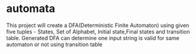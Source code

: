 # automata

This project will create a DFA(Deterministic Finite Automaton) using given five tuples - States, Set of Alphabet, Initial state,Final states and transition table. Generated DFA can determine one input string is valid for same automaton or not using transition table
